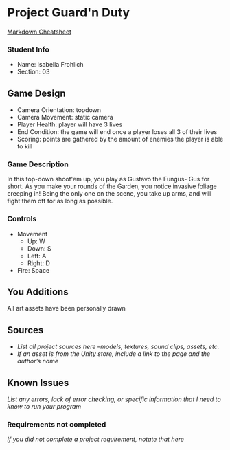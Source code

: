 # Project Guard'n Duty

[Markdown Cheatsheet](https://github.com/adam-p/markdown-here/wiki/Markdown-Here-Cheatsheet)

### Student Info

-   Name: Isabella Frohlich
-   Section: 03

## Game Design

-   Camera Orientation: topdown
-   Camera Movement: static camera
-   Player Health: player will have 3 lives
-   End Condition: the game will end once a player loses all 3 of their lives
-   Scoring: points are gathered by the amount of enemies the player is able to kill 

### Game Description

In this top-down shoot'em up, you play as Gustavo the Fungus- Gus for short. As you make your rounds of the Garden, you notice invasive foliage creeping in! Being the only one on the scene, you take up arms, and will fight them off for as long as possible.

### Controls

-   Movement
    -   Up: W
    -   Down: S
    -   Left: A
    -   Right: D
-   Fire: Space

## You Additions

All art assets have been personally drawn

## Sources

-   _List all project sources here –models, textures, sound clips, assets, etc._
-   _If an asset is from the Unity store, include a link to the page and the author’s name_

## Known Issues

_List any errors, lack of error checking, or specific information that I need to know to run your program_

### Requirements not completed

_If you did not complete a project requirement, notate that here_

